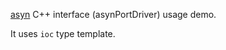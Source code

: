 [asyn](https://github.com/epics-modules/asyn) C++ interface (asynPortDriver) usage demo.

It uses `ioc` type template.

